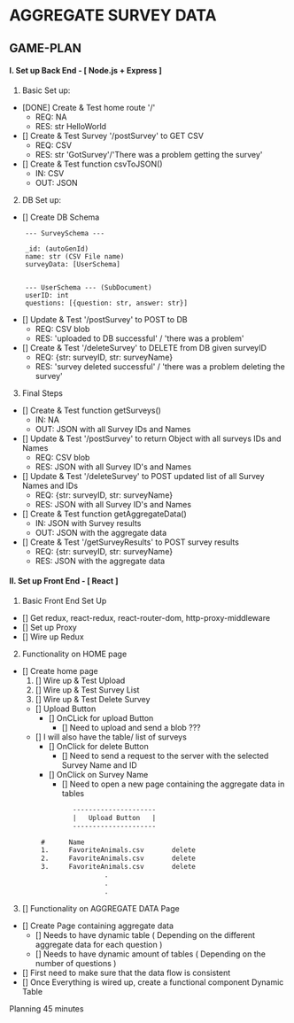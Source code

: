 # AGGREGATE SURVEY DATA

## GAME-PLAN
#### I. Set up Back End - [ Node.js + Express ]
1. Basic Set up:
-   [DONE] Create & Test home route '/'
    - REQ: NA
    - RES: str HelloWorld
-   [] Create & Test Survey '/postSurvey' to GET CSV
    - REQ: CSV
    - RES: str 'GotSurvey'/'There was a problem getting the survey'
-   [] Create & Test function csvToJSON()
    - IN: CSV
    - OUT: JSON
2. DB Set up:
-   [] Create DB Schema
```
    --- SurveySchema ---
    
    _id: (autoGenId)
    name: str (CSV File name)
    surveyData: [UserSchema]
    
    
    --- UserSchema --- (SubDocument)
    userID: int
    questions: [{question: str, answer: str}] 
```
-   [] Update & Test '/postSurvey' to POST to DB
    - REQ: CSV blob
    - RES: 'uploaded to DB successful' / 'there was a problem'
-   [] Create & Test '/deleteSurvey' to DELETE from DB given surveyID
    - REQ: {str: surveyID, str: surveyName}
    - RES: 'survey deleted successful' / 'there was a problem deleting the survey'
3. Final Steps
-   [] Create & Test function getSurveys()
    - IN: NA
    - OUT: JSON with all Survey IDs and Names
-   [] Update & Test '/postSurvey' to return Object with all surveys IDs and Names
    - REQ: CSV blob
    - RES: JSON with all Survey ID's and Names
-   [] Update & Test '/deleteSurvey' to POST updated list of all Survey Names and IDs
    - REQ: {str: surveyID, str: surveyName}
    - RES: JSON with all Survey ID's and Names
-   [] Create & Test function getAggregateData()
    - IN: JSON with Survey results
    - OUT: JSON with the aggregate data
-   [] Create & Test '/getSurveyResults' to POST survey results
    - REQ: {str: surveyID, str: surveyName}
    - RES: JSON with the aggregate data

#### II. Set up Front End - [ React ]
1. Basic Front End Set Up
-   [] Get redux, react-redux, react-router-dom, http-proxy-middleware
-   [] Set up Proxy
-   [] Wire up Redux
2. Functionality on HOME page
-   [] Create home page
    1. [] Wire up & Test Upload
    2. [] Wire up & Test Survey List
    3. [] Wire up & Test Delete Survey
    -  [] Upload Button
        -   [] OnCLick for upload Button
            -   [] Need to upload and send a blob ???
    -   [] I will also have the table/ list of surveys
        -   [] OnClick for delete Button
            - [] Need to send a request to the server with the selected Survey Name and ID
        -   [] OnClick on Survey Name
            - [] Need to open a new page containing the aggregate data in tables
```html
                ---------------------
                |   Upload Button   |
                ---------------------

        #      Name
        1.     FavoriteAnimals.csv       delete
        2.     FavoriteAnimals.csv       delete
        3.     FavoriteAnimals.csv       delete
                        .
                        .
                        .
```
3. [] Functionality on AGGREGATE DATA Page
- [] Create Page containing aggregate data
    - [] Needs to have dynamic table ( Depending on the different aggregate data for each question )
    - [] Needs to have dynamic amount of tables ( Depending on the number of questions )
- [] First need to make sure that the data flow is consistent
- [] Once Everything is wired up, create a functional component Dynamic Table

Planning 45 minutes
